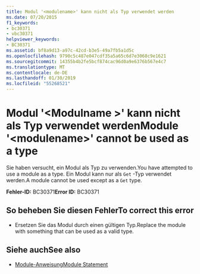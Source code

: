 ```yaml
---
title: Modul '<modulename>' kann nicht als Typ verwendet werden
ms.date: 07/20/2015
f1_keywords:
- bc30371
- vbc30371
helpviewer_keywords:
- BC30371
ms.assetid: bf8a9d13-a97c-42cd-b3e5-49a7fb5a1d5c
ms.openlocfilehash: 9790c5c487e047cdf35a5a65c6d7e3068c9e1621
ms.sourcegitcommit: 14355b4b2fe5bcf874cac96d0a9e6376b567e4c7
ms.translationtype: MT
ms.contentlocale: de-DE
ms.lasthandoff: 01/30/2019
ms.locfileid: "55268521"
---
```

# <a name="module-modulename-cannot-be-used-as-a-type"></a><span data-ttu-id="0ef72-102">Modul '\<Modulname >' kann nicht als Typ verwendet werden</span><span class="sxs-lookup"><span data-stu-id="0ef72-102">Module '\<modulename>' cannot be used as a type</span></span>
<span data-ttu-id="0ef72-103">Sie haben versucht, ein Modul als Typ zu verwenden.</span><span class="sxs-lookup"><span data-stu-id="0ef72-103">You have attempted to use a module as a type.</span></span> <span data-ttu-id="0ef72-104">Ein Modul kann nur als `Get` -Typ verwendet werden.</span><span class="sxs-lookup"><span data-stu-id="0ef72-104">A module cannot be used except as a `Get` type.</span></span>  
  
 <span data-ttu-id="0ef72-105">**Fehler-ID:** BC30371</span><span class="sxs-lookup"><span data-stu-id="0ef72-105">**Error ID:** BC30371</span></span>  
  
## <a name="to-correct-this-error"></a><span data-ttu-id="0ef72-106">So beheben Sie diesen Fehler</span><span class="sxs-lookup"><span data-stu-id="0ef72-106">To correct this error</span></span>  
  
-   <span data-ttu-id="0ef72-107">Ersetzen Sie das Modul durch einen gültigen Typ.</span><span class="sxs-lookup"><span data-stu-id="0ef72-107">Replace the module with something that can be used as a valid type.</span></span>  
  
## <a name="see-also"></a><span data-ttu-id="0ef72-108">Siehe auch</span><span class="sxs-lookup"><span data-stu-id="0ef72-108">See also</span></span>
- [<span data-ttu-id="0ef72-109">Module-Anweisung</span><span class="sxs-lookup"><span data-stu-id="0ef72-109">Module Statement</span></span>](../../visual-basic/language-reference/statements/module-statement.md)
